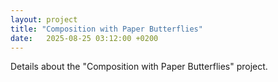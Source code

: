 ```yaml
---
layout: project
title: "Composition with Paper Butterflies"
date:   2025-08-25 03:12:00 +0200
---
```


Details about the "Composition with Paper Butterflies" project.
